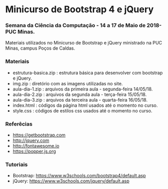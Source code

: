 # Minicurso de Bootstrap 4 e jQuery
### Semana da Ciência da Computação - 14 a 17 de Maio de 2018- PUC Minas.

Materiais utilizados no Minicurso de Bootstrap e jQuery ministrado na PUC Minas, campus Poços de Caldas.

### Materiais
- estrutura-basica.zip : estrutura básica para desenvolver com bootstrap e jQuery.
- img.zip : diretório com as imagens utilizadas no site.
- aula-dia-1.zip : arquivos da primeira aula - segunda-feira 14/05/18.
- aula-dia-2.zip : arquivos da segunda aula - terça-feira 15/05/18.
- aula-dia-3.zip : arquivos da terceira aula - quarta-feira 16/05/18.
- index.html : códigos da página html usados até o momento no curso.
- style.css : códigos de estilos css usados até o momento no curso.

### Referêcias
- https://getbootstrap.com
- http://jquery.com
- http://fontawesome.io
- https://popper.js.org

### Tutoriais
- Bootstrap: https://www.w3schools.com/bootstrap4/default.asp
- jQuery: https://www.w3schools.com/jquery/default.asp
